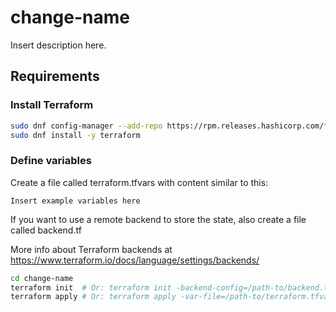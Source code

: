 # change-name

Insert description here.

## Requirements

### Install Terraform

```bash
sudo dnf config-manager --add-repo https://rpm.releases.hashicorp.com/fedora/hashicorp.repo
sudo dnf install -y terraform
```

### Define variables

Create a file called terraform.tfvars with content similar to this:

```hcl
Insert example variables here
```

If you want to use a remote backend to store the state, also create a file called backend.tf

More info about Terraform backends at <https://www.terraform.io/docs/language/settings/backends/>

```bash
cd change-name
terraform init  # Or: terraform init -backend-config=/path-to/backend.tf
terraform apply # Or: terraform apply -var-file=/path-to/terraform.tfvars
```
